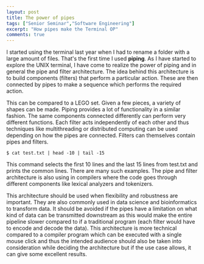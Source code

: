 ```yaml
---
layout: post
title: The power of pipes
tags: ["Senior Seminar","Software Engineering"]
excerpt: "How pipes make the Terminal OP"
comments: true
---
```


I started using the terminal last year when I had to rename a folder with a large amount of files. That's the first time I used **piping**. As I have started to explore the UNIX terminal, I have come to realize the power of piping and in general the pipe and filter architecture. The idea behind this architecture is to build components (filters) that perform a particular action. These are then connected by pipes to make a sequence which performs the required action.

This can be compared to a LEGO set. Given a few pieces, a variety of shapes can be made. Piping provides a lot of functionality in a similar fashion. The same components connected differently can perform very different functions. Each filter acts independently of each other and thus techniques like multithreading or distributed computing can be used depending on how the pipes are connected. Filters can themselves contain pipes and filters.

`$ cat test.txt | head -10 | tail -15`

This command selects the first 10 lines and the last 15 lines from test.txt and prints the common lines. There are many such examples. The pipe and filter architecture is also using in compilers where the code goes through different components like lexical analyzers and tokenizers.

This architecture should be used when flexibility and robustness are important. They are also commonly used in data science and bioinformatics to transform data. It should be avoided if the pipes have a limitation on what kind of data can be transmitted downstream as this would make the entire pipeline slower compared to if a traditional program (each filter would have to encode and decode the data). This architecture is more technical compared to a compiler program which can be executed with a single mouse click and thus the intended audience should also be taken into consideration while deciding the architecture but if the use case allows, it can give some excellent results.
